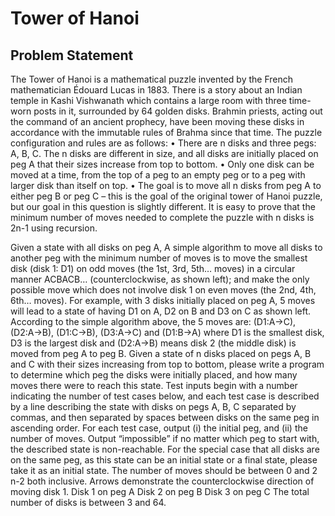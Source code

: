 # Tower of Hanoi

## Problem Statement

The Tower of Hanoi is a mathematical puzzle invented by the French mathematician Édouard 
Lucas in 1883. There is a story about an Indian temple in Kashi Vishwanath which contains a large 
room with three time-worn posts in it, surrounded by 64 golden disks. Brahmin priests, acting out 
the command of an ancient prophecy, have been moving these disks in accordance with the 
immutable rules of Brahma since that time. The puzzle configuration and rules are as follows:
• There are n disks and three pegs: A, B, C. The n disks are different in size, and all disks 
are initially placed on peg A that their sizes increase from top to bottom.
• Only one disk can be moved at a time, from the top of a peg to an empty peg or to a peg 
with larger disk than itself on top.
• The goal is to move all n disks from peg A to either peg B or peg C – this is the goal of the 
original tower of Hanoi puzzle, but our goal in this question is slightly different.
It is easy to prove that the minimum number of moves needed to complete the puzzle with n
disks is 2n-1 using recursion. 

Given a state with all disks on peg A, A simple algorithm to move 
all disks to another peg with the minimum number of 
moves is to move the smallest disk (disk 1: D1) on odd 
moves (the 1st, 3rd, 5th… moves) in a circular manner 
ACBACB… (counterclockwise, as shown left); and 
make the only possible move which does not involve
disk 1 on even moves (the 2nd, 4th, 6th… moves). For 
example, with 3 disks initially placed on peg A, 5 moves
will lead to a state of having D1 on A, D2 on B and D3 
on C as shown left. According to the simple algorithm
above, the 5 moves are: (D1:A→C), (D2:A→B), 
(D1:C→B), (D3:A→C) and (D1:B→A) where D1 is the 
smallest disk, D3 is the largest disk and (D2:A→B) means disk 2 (the middle disk) is moved from 
peg A to peg B.
Given a state of n disks placed on pegs A, B and C with their sizes increasing from top to bottom,
please write a program to determine which peg the disks were initially placed, and how many 
moves there were to reach this state.
Test inputs begin with a number indicating the number of test cases below, and each test case is 
described by a line describing the state with disks on pegs A, B, C separated by commas, and then 
separated by spaces between disks on the same peg in ascending order. For each test case, output 
(i) the initial peg, and (ii) the number of moves. Output “impossible” if no matter which peg to 
start with, the described state is non-reachable. For the special case that all disks are on the same 
peg, as this state can be an initial state or a final state, please take it as an initial state. The number 
of moves should be between 0 and 2
n-2 both inclusive.
Arrows demonstrate 
the counterclockwise 
direction of
moving disk 1.
Disk 1 
on peg A
Disk 2 
on peg B
Disk 3 
on peg C
The total number of disks is between 3 and 64.
